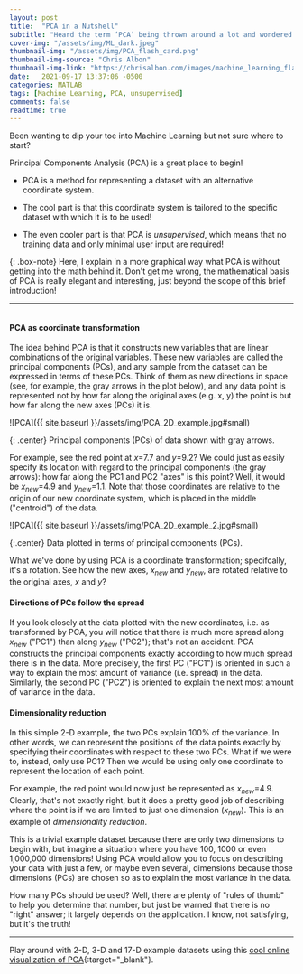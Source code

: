 ```yaml
---
layout: post
title:  "PCA in a Nutshell"
subtitle: "Heard the term ‘PCA’ being thrown around a lot and wondered what all the fuss is about?"
cover-img: "/assets/img/ML_dark.jpeg"
thumbnail-img: "/assets/img/PCA_flash_card.png"
thumbnail-img-source: "Chris Albon"
thumbnail-img-link: "https://chrisalbon.com/images/machine_learning_flashcards/Principal_Component_Analysis_print.png"
date:   2021-09-17 13:37:06 -0500
categories: MATLAB
tags: [Machine Learning, PCA, unsupervised]
comments: false
readtime: true
---
```


Been wanting to dip your toe into Machine Learning but not sure where to start?

Principal Components Analysis (PCA) is a great place to begin!

* PCA is a method for representing a dataset with an alternative coordinate system.

* The cool part is that this coordinate system is tailored to the specific dataset with which it is to be used!

* The even cooler part is that PCA is _unsupervised_, which means that no training data and only minimal user input are required! 

{: .box-note}
Here, I explain in a more graphical way what PCA is without getting into the math behind it. Don't get me wrong, the mathematical basis of PCA is really elegant and interesting, just beyond the scope of this brief introduction!

--- 
<pre></pre>

#### PCA as coordinate transformation

The idea behind PCA is that it constructs new variables that are linear combinations of the original variables. These new variables are called the principal components (PCs), and any sample from the dataset can be expressed in terms of these PCs. Think of them as new directions in space (see, for example, the gray arrows in the plot below), and any data point is represented not by how far along the original axes (e.g. x, y) the point is but how far along the new axes (PCs) it is.

![PCA]({{ site.baseurl }}/assets/img/PCA_2D_example.jpg#small)

{: .center}
Principal components (PCs) of data shown with gray arrows.

For example, see the red point at $x$=7.7 and $y$=9.2? We could just as easily specify its location with regard to the principal components (the gray arrows): how far along the PC1 and PC2 "axes" is this point? Well, it would be $x_{new}$=4.9 and $y_{new}$=1.1. Note that those coordinates are relative to the origin of our new coordinate system, which is placed in the middle ("centroid") of the data.

![PCA]({{ site.baseurl }}/assets/img/PCA_2D_example_2.jpg#small)

{:.center}
Data plotted in terms of principal components (PCs).

What we've done by using PCA is a coordinate transformation; specifcally, it's a rotation. See how the new axes, $x_{new}$ and $y_{new}$, are rotated relative to the original axes, $x$ and $y$?

#### Directions of PCs follow the spread

If you look closely at the data plotted with the new coordinates, i.e. as transformed by PCA, you will notice that there is much more spread along $x_{new}$ ("PC1") than along $y_{new}$ ("PC2"); that's not an accident. PCA constructs the principal components exactly according to how much spread there is in the data. More precisely, the first PC ("PC1") is oriented in such a way to explain the most amount of variance (i.e. spread) in the data. Similarly, the second PC ("PC2") is oriented to explain the next most amount of variance in the data.

#### Dimensionality reduction

In this simple 2-D example, the two PCs explain 100% of the variance. In other words, we can represent the positions of the data points exactly by specifying their coordinates with respect to these two PCs. What if we were to, instead, only use PC1? Then we would be using only one coordinate to represent the location of each point.

For example, the red point would now just be represented as $x_{new}$=4.9. Clearly, that's not exactly right, but it does a pretty good job of describing where the point is if we are limited to just one dimension ($x_{new}$). This is an example of _dimensionality reduction_.

This is a trivial example dataset because there are only two dimensions to begin with, but imagine a situation where you have 100, 1000 or even 1,000,000 dimensions! Using PCA would allow you to focus on describing your data with just a few, or maybe even several, dimensions because those dimensions (PCs) are chosen so as to explain the most variance in the data.

How many PCs should be used? Well, there are plenty of "rules of thumb" to help you determine that number, but just be warned that there is no "right" answer; it largely depends on the application. I know, not satisfying, but it's the truth!

---

Play around with 2-D, 3-D and 17-D example datasets using this [cool online visualization of PCA](https://setosa.io/ev/principal-component-analysis/){:target="_blank"}.
